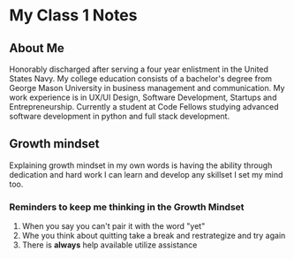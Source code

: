 # My Class 1 Notes

## About Me
Honorably discharged after serving a four year enlistment in the United States Navy. My college education consists of a bachelor's degree from George Mason University in business management and communication. My work experience is in UX/UI Design, Software Development, Startups and Entrepreneurship. Currently a student at Code Fellows studying advanced software development in python and full stack development.

## Growth mindset
Explaining growth mindset in my own words is having the ability through dedication and hard work I can learn and develop any skillset I set my mind too.

### Reminders to keep me thinking in the Growth Mindset
1. When you say you can't pair it with the word "yet"
2. Whe you think about quitting take a break and restrategize and try again
3. There is **always** help available utilize assistance
